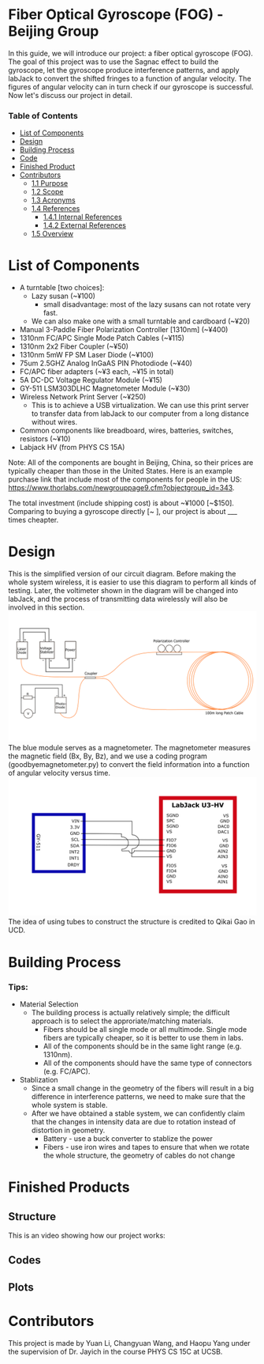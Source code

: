 # Fiber Optical Gyroscope (FOG) - Beijing Group
In this guide, we will introduce our project: a fiber optical gyroscope (FOG). The goal of this project was to use the Sagnac effect to build the gyroscope, let the gyroscope produce interference patterns, and apply labJack to convert the shifted fringes to a function of angular velocity. The figures of angular velocity can in turn check if our gyroscope is successful. Now let's discuss our project in detail.


### Table of Contents

- [List of Components](#1-list-of-components)
- [Design](#2-design)
- [Building Process](#3-building-process)
- [Code](#4-code)
- [Finished Product](#5-finished-project)
- [Contributors](#6-contributors)
  * [1.1 Purpose](#11-purpose)
  * [1.2 Scope](#12-scope)
  * [1.3 Acronyms](#13-acronyms)
  * [1.4 References](#14-references)
    + [1.4.1 Internal References](#141-internal-references)
    + [1.4.2 External References](#142-external-references)
  * [1.5 Overview](#15-overview)

# List of Components

- A turntable [two choices]:
  * Lazy susan (~¥100)
    + small disadvantage: most of the lazy susans can not rotate very fast.
  * We can also make one with a small turntable and cardboard (~¥20)
- Manual 3-Paddle Fiber Polarization Controller [1310nm] (~¥400)
- 1310nm FC/APC Single Mode Patch Cables (~¥115)
- 1310nm 2x2 Fiber Coupler (~¥50)
- 1310nm 5mW FP SM Laser Diode (~¥100)
- 75um 2.5GHZ Analog InGaAS PIN Photodiode (~¥40)
- FC/APC fiber adapters (~¥3 each, ~¥15 in total)
- 5A DC-DC Voltage Regulator Module (~¥15)
- GY-511 LSM303DLHC Magnetometer Module (~¥30)
- Wireless Network Print Server (~¥250)
  * This is to achieve a USB virtualization. We can use this print server to transfer data from labJack to our computer from a long distance without wires.
- Common components like breadboard, wires, batteries, switches, resistors (~¥10)
- Labjack HV (from PHYS CS 15A)

Note:
All of the components are bought in Beijing, China, so their prices are typically cheaper than those in the United States. Here is an example purchase link that include most of the components for people in the US: https://www.thorlabs.com/newgrouppage9.cfm?objectgroup_id=343.

The total investment (include shipping cost) is about ~¥1000 [~$150]. Comparing to buying a gyroscope directly [~  ], our project is about ___ times cheapter. 

# Design
This is the simplified version of our circuit diagram. Before making the whole system wireless, it is easier to use this diagram to perform all kinds of testing. Later, the voltimeter shown in the diagram will be changed into labJack, and the process of transmitting data wirelessly will also be involved in this section.
![Image](https://github.com/Changyuan-Wang/Fiber-Optical-Gyroscope---Beijing-Group/raw/main/IMG/Circuit%20Diagram%20-%20Testing.png)
The blue module serves as a magnetometer. The magnetometer measures the magnetic field (Bx, By, Bz), and we use a coding program (goodbyemagnetometer.py) to convert the field information into a function of angular velocity versus time.
![Image](https://github.com/Changyuan-Wang/Fiber-Optical-Gyroscope---Beijing-Group/raw/main/IMG/LabJack%20%26%20Magnetometer.png)
The idea of using tubes to construct the structure is credited to Qikai Gao in UCD.


# Building Process
### Tips:
  - Material Selection  
    - The building process is actually relatively simple; the difficult approach is to select the approriate/matching materials.
      * Fibers should be all single mode or all multimode. Single mode fibers are typically cheaper, so it is better to use them in labs.
      * All of the components should be in the same light range (e.g. 1310nm).
      * All of the components should have the same type of connectors (e.g. FC/APC).
  - Stablization  
    - Since a small change in the geometry of the fibers will result in a big difference in interference patterns, we need to make sure that the whole system is stable.
    - After we have obtained a stable system, we can confidently claim that the changes in intensity data are due to rotation instead of distortion in geometry.
      + Battery - use a buck converter to stablize the power
      + Fibers - use iron wires and tapes to ensure that when we rotate the whole structure, the geometry of cables do not change

# Finished Products
## Structure
This is an video showing how our project works:

## Codes


## Plots


# Contributors
This project is made by Yuan Li, Changyuan Wang, and Haopu Yang under the supervision of Dr. Jayich in the course PHYS CS 15C at UCSB.
